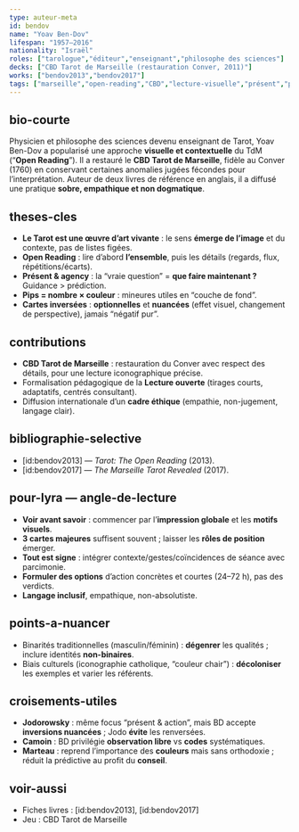 ```yaml
---
type: auteur-meta
id: bendov
name: "Yoav Ben-Dov"
lifespan: "1957–2016"
nationality: "Israël"
roles: ["tarologue","éditeur","enseignant","philosophe des sciences"]
decks: ["CBD Tarot de Marseille (restauration Conver, 2011)"]
works: ["bendov2013","bendov2017"]
tags: ["marseille","open-reading","CBD","lecture-visuelle","présent","pips=nombre×couleur"]
---
```


## bio-courte
Physicien et philosophe des sciences devenu enseignant de Tarot, Yoav Ben-Dov a popularisé une approche **visuelle et contextuelle** du TdM (“**Open Reading**”). Il a restauré le **CBD Tarot de Marseille**, fidèle au Conver (1760) en conservant certaines anomalies jugées fécondes pour l’interprétation. Auteur de deux livres de référence en anglais, il a diffusé une pratique **sobre, empathique et non dogmatique**.

## theses-cles
- **Le Tarot est une œuvre d’art vivante** : le sens **émerge de l’image** et du contexte, pas de listes figées.
- **Open Reading** : lire d’abord **l’ensemble**, puis les détails (regards, flux, répétitions/écarts).
- **Présent & agency** : la “vraie question” = **que faire maintenant ?** Guidance > prédiction.
- **Pips = nombre × couleur** : mineures utiles en “couche de fond”.
- **Cartes inversées** : **optionnelles** et **nuancées** (effet visuel, changement de perspective), jamais “négatif pur”.

## contributions
- **CBD Tarot de Marseille** : restauration du Conver avec respect des détails, pour une lecture iconographique précise.
- Formalisation pédagogique de la **Lecture ouverte** (tirages courts, adaptatifs, centrés consultant).
- Diffusion internationale d’un **cadre éthique** (empathie, non-jugement, langage clair).

## bibliographie-selective
- [id:bendov2013] — *Tarot: The Open Reading* (2013).
- [id:bendov2017] — *The Marseille Tarot Revealed* (2017).

## pour-lyra — angle-de-lecture
- **Voir avant savoir** : commencer par l’**impression globale** et les **motifs visuels**.
- **3 cartes majeures** suffisent souvent ; laisser les **rôles de position** émerger.
- **Tout est signe** : intégrer contexte/gestes/coïncidences de séance avec parcimonie.
- **Formuler des options** d’action concrètes et courtes (24–72 h), pas des verdicts.
- **Langage inclusif**, empathique, non-absolutiste.

## points-a-nuancer
- Binarités traditionnelles (masculin/féminin) : **dégenrer** les qualités ; inclure identités **non-binaires**.
- Biais culturels (iconographie catholique, “couleur chair”) : **décoloniser** les exemples et varier les référents.

## croisements-utiles
- **Jodorowsky** : même focus “présent & action”, mais BD accepte **inversions nuancées** ; Jodo **évite** les renversées.
- **Camoin** : BD privilégie **observation libre** vs **codes** systématiques.
- **Marteau** : reprend l’importance des **couleurs** mais sans orthodoxie ; réduit la prédictive au profit du **conseil**.

## voir-aussi
- Fiches livres : [id:bendov2013], [id:bendov2017]
- Jeu : CBD Tarot de Marseille